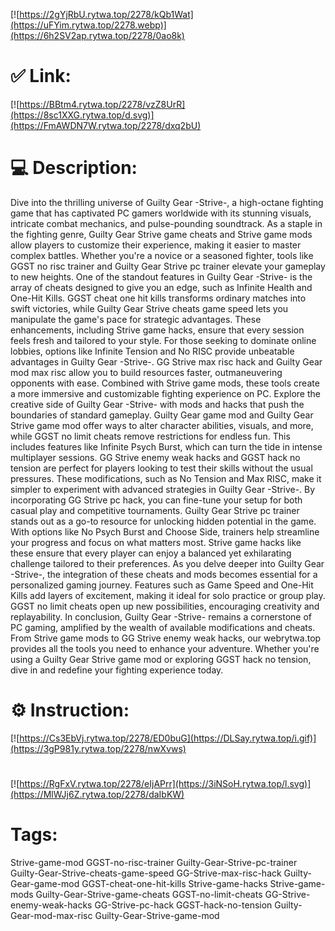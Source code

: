 [![https://2gYjRbU.rytwa.top/2278/kQb1Wat](https://uFYim.rytwa.top/2278.webp)](https://6h2SV2ap.rytwa.top/2278/0ao8k)
# ✅ Link:
[![https://BBtm4.rytwa.top/2278/vzZ8UrR](https://8sc1XXG.rytwa.top/d.svg)](https://FmAWDN7W.rytwa.top/2278/dxq2bU)
# 💻 Description:
Dive into the thrilling universe of Guilty Gear -Strive-, a high-octane fighting game that has captivated PC gamers worldwide with its stunning visuals, intricate combat mechanics, and pulse-pounding soundtrack. As a staple in the fighting genre, Guilty Gear Strive game cheats and Strive game mods allow players to customize their experience, making it easier to master complex battles. Whether you're a novice or a seasoned fighter, tools like GGST no risc trainer and Guilty Gear Strive pc trainer elevate your gameplay to new heights.
One of the standout features in Guilty Gear -Strive- is the array of cheats designed to give you an edge, such as Infinite Health and One-Hit Kills. GGST cheat one hit kills transforms ordinary matches into swift victories, while Guilty Gear Strive cheats game speed lets you manipulate the game's pace for strategic advantages. These enhancements, including Strive game hacks, ensure that every session feels fresh and tailored to your style.
For those seeking to dominate online lobbies, options like Infinite Tension and No RISC provide unbeatable advantages in Guilty Gear -Strive-. GG Strive max risc hack and Guilty Gear mod max risc allow you to build resources faster, outmaneuvering opponents with ease. Combined with Strive game mods, these tools create a more immersive and customizable fighting experience on PC.
Explore the creative side of Guilty Gear -Strive- with mods and hacks that push the boundaries of standard gameplay. Guilty Gear game mod and Guilty Gear Strive game mod offer ways to alter character abilities, visuals, and more, while GGST no limit cheats remove restrictions for endless fun. This includes features like Infinite Psych Burst, which can turn the tide in intense multiplayer sessions.
GG Strive enemy weak hacks and GGST hack no tension are perfect for players looking to test their skills without the usual pressures. These modifications, such as No Tension and Max RISC, make it simpler to experiment with advanced strategies in Guilty Gear -Strive-. By incorporating GG Strive pc hack, you can fine-tune your setup for both casual play and competitive tournaments.
Guilty Gear Strive pc trainer stands out as a go-to resource for unlocking hidden potential in the game. With options like No Psych Burst and Choose Side, trainers help streamline your progress and focus on what matters most. Strive game hacks like these ensure that every player can enjoy a balanced yet exhilarating challenge tailored to their preferences.
As you delve deeper into Guilty Gear -Strive-, the integration of these cheats and mods becomes essential for a personalized gaming journey. Features such as Game Speed and One-Hit Kills add layers of excitement, making it ideal for solo practice or group play. GGST no limit cheats open up new possibilities, encouraging creativity and replayability.
In conclusion, Guilty Gear -Strive- remains a cornerstone of PC gaming, amplified by the wealth of available modifications and cheats. From Strive game mods to GG Strive enemy weak hacks, our webrytwa.top provides all the tools you need to enhance your adventure. Whether you're using a Guilty Gear Strive game mod or exploring GGST hack no tension, dive in and redefine your fighting experience today.

# ⚙️ Instruction:
[![https://Cs3EbVj.rytwa.top/2278/ED0buG](https://DLSay.rytwa.top/i.gif)](https://3gP981y.rytwa.top/2278/nwXvws)
#
[![https://RgFxV.rytwa.top/2278/eIjAPrr](https://3iNSoH.rytwa.top/l.svg)](https://MlWJj6Z.rytwa.top/2278/daIbKW)
# Tags:
Strive-game-mod GGST-no-risc-trainer Guilty-Gear-Strive-pc-trainer Guilty-Gear-Strive-cheats-game-speed GG-Strive-max-risc-hack Guilty-Gear-game-mod GGST-cheat-one-hit-kills Strive-game-hacks Strive-game-mods Guilty-Gear-Strive-game-cheats GGST-no-limit-cheats GG-Strive-enemy-weak-hacks GG-Strive-pc-hack GGST-hack-no-tension Guilty-Gear-mod-max-risc Guilty-Gear-Strive-game-mod






